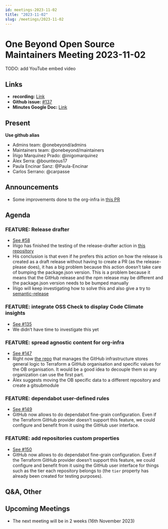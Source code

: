 ```yaml
---
id: meetings-2023-11-02
title: "2023-11-02"
slug: /meetings/2023-11-02
---
```


# One Beyond Open Source Maintainers Meeting 2023-11-02

TODO: add YouTube embed video

## Links 
* **recording:** [Link](<to be added>)
* **Github issue:** [#137](https://github.com/onebeyond/maintainers/issues/151)
* **Minutes Google Doc:** [Link](https://docs.google.com/document/d/1FkFb7eypcvxpKmStrlgfpNHp99No09D9za0LCl_lD_o/edit?usp=sharing)

## Present
__Use github alias__
* Admins team: @onebeyond/admins
* Maintainers team: @onebeyond/maintainers
* Íñigo Marquínez Prado: @inigomarquinez
* Àlex Serra: @bounteous17
* Paula Encinar Sanz: @Paula-Encinar
* Carlos Serrano: @carpasse

## Announcements

- Some improvements done to the org-infra in [this PR](https://github.com/onebeyond/org-infra/pull/41)

## Agenda

### FEATURE: Release drafter 
- [See #58](https://github.com/onebeyond/admin/issues/58)
- Íñigo has finished the testing of the release-drafter action in [this repository](https://github.com/onebeyond/spdx-license-satisfies)
- His conclusion is that even if he prefers this action on how the release is created as a draft release without having to create a PR (as the release-please does), it has a big problem because this action doesn’t take care of bumping the package.json version. This is a problem because it means that the GitHub release and the npm release may be different and the package.json version needs to be bumped manually
- Íñigo will keep investigating how to solve this and also give a try to [semantic-release](https://semantic-release.gitbook.io/semantic-release/)

### FEATURE: integrate OSS Check to display Code Climate insights 
- [See #135](https://github.com/onebeyond/admin/issues/135)
- We didn’t have time to investigate this yet


### FEATURE: spread agnostic content for org-infra
- [See #147](https://github.com/onebeyond/admin/issues/147)
- Right now [the repo](https://github.com/onebeyond/org-infra/tree/main) that manages the GitHub infrastructure stores general logic to Terraform a GitHub organisation and specific values for the OB organisation. It would be a good idea to decouple them so any organization can use the first part.
- Àlex suggests moving the OB specific data to a different repository and create a gitsubmodule



### FEATURE: dependabot user-defined rules 
- [See #149](https://github.com/onebeyond/admin/issues/149)
- GitHub now allows to do dependabot fine-grain configuration. Even if the Terraform GitHub provider doesn’t support this feature, we could configure and benefit from it using the GitHub user interface.

### FEATURE: add repositories custom properties 
- [See #150](https://github.com/onebeyond/admin/issues/150)
- GitHub now allows to do dependabot fine-grain configuration. Even if the Terraform GitHub provider doesn’t support this feature, we could configure and benefit from it using the GitHub user interface for things such as the tier each repository belongs to (the `tier` property has already been created for testing purposes).

## Q&A, Other


## Upcoming Meetings
- The next meeting will be in 2 weeks (16th November  2023)
